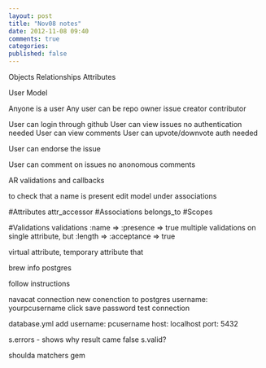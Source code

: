 ```yaml
---
layout: post
title: "Nov08 notes"
date: 2012-11-08 09:40
comments: true
categories: 
published: false 
---
```


Objects
Relationships
Attributes

User Model

Anyone is a user
Any user can be repo owner
                issue creator
                contributor

User can login through github
User can view issues
  no authentication needed
User can view comments
User can upvote/downvote
  auth needed

User can endorse the issue


User can comment on issues
  no anonomous comments

AR validations and callbacks

to check that a name is present
edit model under associations

#Attributes
  attr_accessor
#Associations
  belongs_to
#Scopes

#Validations
  validations :name => :presence => true
  multiple validations on single attribute, but :length =>
                                                 :acceptance => true

  virtual attribute, temporary attribute that

brew info postgres

follow instructions

navacat
  connection 
  new conenction to postgres
  username: yourpcusername
  click save password
  test connection

database.yml
  add
  username: pcusername
  host: localhost
  port: 5432

s.errors - shows why result came false
s.valid?

shoulda matchers gem

